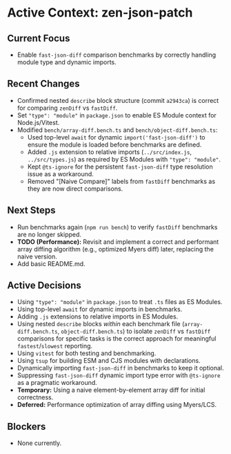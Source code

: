 # Active Context: zen-json-patch

## Current Focus
- Enable `fast-json-diff` comparison benchmarks by correctly handling module type and dynamic imports.

## Recent Changes
- Confirmed nested `describe` block structure (commit `a2943ca`) is correct for comparing `zenDiff` vs `fastDiff`.
- Set `"type": "module"` in `package.json` to enable ES Module context for Node.js/Vitest.
- Modified `bench/array-diff.bench.ts` and `bench/object-diff.bench.ts`:
    - Used top-level `await` for dynamic `import('fast-json-diff')` to ensure the module is loaded before benchmarks are defined.
    - Added `.js` extension to relative imports (`../src/index.js`, `../src/types.js`) as required by ES Modules with `"type": "module"`.
    - Kept `@ts-ignore` for the persistent `fast-json-diff` type resolution issue as a workaround.
    - Removed "[Naive Compare]" labels from `fastDiff` benchmarks as they are now direct comparisons.

## Next Steps
- Run benchmarks again (`npm run bench`) to verify `fastDiff` benchmarks are no longer skipped.
- **TODO (Performance):** Revisit and implement a correct and performant array diffing algorithm (e.g., optimized Myers diff) later, replacing the naive version.
- Add basic README.md.


## Active Decisions
- Using `"type": "module"` in `package.json` to treat `.ts` files as ES Modules.
- Using top-level `await` for dynamic imports in benchmarks.
- Adding `.js` extensions to relative imports in ES Modules.
- Using nested `describe` blocks *within* each benchmark file (`array-diff.bench.ts`, `object-diff.bench.ts`) to isolate `zenDiff` vs `fastDiff` comparisons for specific tasks is the correct approach for meaningful `fastest`/`slowest` reporting.
- Using `vitest` for both testing and benchmarking.
- Using `tsup` for building ESM and CJS modules with declarations.
- Dynamically importing `fast-json-diff` in benchmarks to keep it optional.
- Suppressing `fast-json-diff` dynamic import type error with `@ts-ignore` as a pragmatic workaround.
- **Temporary:** Using a naive element-by-element array diff for initial correctness.
- **Deferred:** Performance optimization of array diffing using Myers/LCS.

## Blockers
- None currently.
